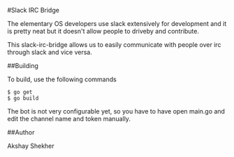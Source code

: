 #Slack IRC Bridge

The elementary OS developers use slack extensively for development and it
is pretty neat but it doesn't allow people to driveby and contribute.

This slack-irc-bridge allows us to easily communicate with people over irc
through slack and vice versa.

##Building

To build, use the following commands

```
$ go get
$ go build
```

The bot is not very configurable yet, so you have to have open main.go
and edit the channel name and token manually.

##Author

Akshay Shekher
